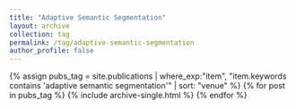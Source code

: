 ```yaml
---
title: "Adaptive Semantic Segmentation"
layout: archive
collection: tag
permalink: /tag/adaptive-semantic-segmentation
author_profile: false
---
```


{% assign pubs_tag = site.publications | where_exp:"item", "item.keywords contains 'adaptive semantic segmentation'" | sort: "venue" %}
{% for post in pubs_tag %}
  {% include archive-single.html %}
{% endfor %}